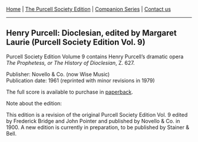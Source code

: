 [Home](../index.md)  |  [The Purcell Society Edition](../purcell-society-edition.md)  |  [Companion Series](../purcell-society-companion-series.md)  |  [Contact us](../contact-us.md)

***  

## Henry Purcell: Dioclesian, edited by Margaret Laurie (Purcell Society Edition Vol. 9)  

Purcell Society Edition Volume 9 contains Henry Purcell’s dramatic opera *The Prophetess, or The History of Dioclesian*, Z. 627.  

Publisher: Novello & Co. (now Wise Music)  
Publication date: 1961 (reprinted with minor revisions in 1979)  

The full score is available to purchase in [paperback](https://www.musicroom.com/product/musnov151009/purcell-society-volume-9.aspx).  

Note about the edition:  

This edition is a revision of the original Purcell Society Edition Vol. 9 edited by Frederick Bridge and John Pointer and published by Novello & Co. in 1900. A new edition is currently in preparation, to be published by Stainer & Bell.
